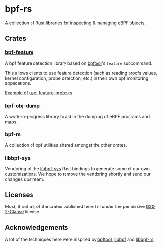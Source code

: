 # bpf-rs

A collection of Rust libraries for inspecting & managing eBPF objects.

## Crates

### [bpf-feature](./bpf-feature/README.md)

A bpf feature detection library based on [bpftool](https://github.com/libbpf/bpftool)'s `feature` subcommand.

This allows clients to use feature detection (such as reading procfs values, kernel configuration, probe detection, etc.) in their own bpf monitoring applications.

[Example of use: feature-probe.rs](./bpf-feature/examples/feature-probe.rs)

### bpf-obj-dump

A work-in-progress library to aid in the dumping of eBPF programs and maps.

### bpf-rs

A collection of bpf utilities shared amongst the other crates.

### libbpf-sys

Vendoring of the [libbpf-sys](https://github.com/libbpf/libbpf-sys) Rust bindings to generate some of our own customizations. We hope to remove the vendoring shortly and send our changes upstream.

## Licenses

Most, if not all, of the crates published here fall under the permissive [BSD 2-Clause](https://choosealicense.com/licenses/bsd-2-clause/#) license.

## Acknowledgements

A lot of the techniques here were inspired by [bpftool](https://github.com/libbpf/bpftool), [libbpf](https://github.com/libbpf/libbpf) and [libbpf-rs](https://github.com/libbpf/libbpf-rs)
